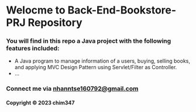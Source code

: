 # Welocme to Back-End-Bookstore-PRJ Repository

### You will find in this repo a Java project with the following features included:

* A Java program to manage information of a users, buying, selling books, and applying MVC Design Pattern using Servlet/Filter as Controller.
* ...


  
### Connect me via nhanntse160792@gmail.com
#### Copyright &#169; 2023 chim347